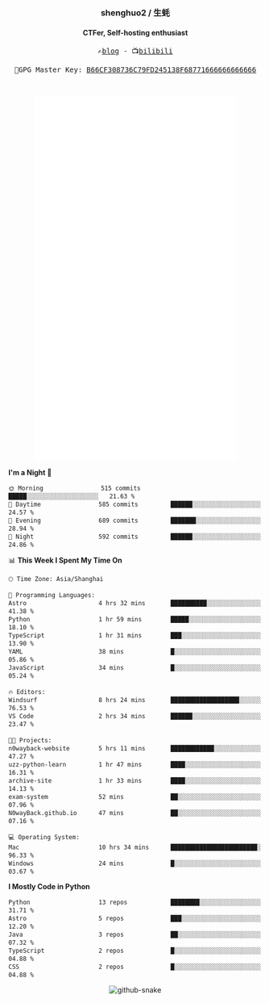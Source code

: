 <h3 align="center"> shenghuo2 / 生蚝 </h3>
<h4 align="center" >CTFer, Self-hosting enthusiast</h3>


<p align="center">
  <samp>
    ✍️<a href="https://blog.shenghuo2.top/">blog</a> -
    📺<a href="https://space.bilibili.com/85894935">bilibili</a>
  </samp>
</p>
<p align="center">
  <samp>
     🔐GPG Master Key: <a align="center" href="https://github.com/shenghuo2.gpg">B66CF308736C79FD245138F68771666666666666</a>
  </samp>
</p>
<br>
<p align="center">
  <a href="https://github.com/shenghuo2">
    <img width="400" align="top" src="https://github.com/shenghuo2/shenghuo2/blob/main/metrics.left.svg" />
  </a>
  <a href="https://github.com/shenghuo2">
    <img width="400" align="top" src="https://github.com/shenghuo2/shenghuo2/blob/main/metrics.right.svg" />
  </a>
</p>


<!--START_SECTION:waka-->
**I'm a Night 🦉** 

```text
🌞 Morning                515 commits         █████░░░░░░░░░░░░░░░░░░░░   21.63 % 
🌆 Daytime                585 commits         ██████░░░░░░░░░░░░░░░░░░░   24.57 % 
🌃 Evening                689 commits         ███████░░░░░░░░░░░░░░░░░░   28.94 % 
🌙 Night                  592 commits         ██████░░░░░░░░░░░░░░░░░░░   24.86 % 
```


📊 **This Week I Spent My Time On** 

```text
🕑︎ Time Zone: Asia/Shanghai

💬 Programming Languages: 
Astro                    4 hrs 32 mins       ██████████░░░░░░░░░░░░░░░   41.38 % 
Python                   1 hr 59 mins        █████░░░░░░░░░░░░░░░░░░░░   18.10 % 
TypeScript               1 hr 31 mins        ███░░░░░░░░░░░░░░░░░░░░░░   13.90 % 
YAML                     38 mins             █░░░░░░░░░░░░░░░░░░░░░░░░   05.86 % 
JavaScript               34 mins             █░░░░░░░░░░░░░░░░░░░░░░░░   05.24 % 

🔥 Editors: 
Windsurf                 8 hrs 24 mins       ███████████████████░░░░░░   76.53 % 
VS Code                  2 hrs 34 mins       ██████░░░░░░░░░░░░░░░░░░░   23.47 % 

🐱‍💻 Projects: 
n0wayback-website        5 hrs 11 mins       ████████████░░░░░░░░░░░░░   47.27 % 
uzz-python-learn         1 hr 47 mins        ████░░░░░░░░░░░░░░░░░░░░░   16.31 % 
archive-site             1 hr 33 mins        ████░░░░░░░░░░░░░░░░░░░░░   14.13 % 
exam-system              52 mins             ██░░░░░░░░░░░░░░░░░░░░░░░   07.96 % 
N0wayBack.github.io      47 mins             ██░░░░░░░░░░░░░░░░░░░░░░░   07.16 % 

💻 Operating System: 
Mac                      10 hrs 34 mins      ████████████████████████░   96.33 % 
Windows                  24 mins             █░░░░░░░░░░░░░░░░░░░░░░░░   03.67 % 
```

**I Mostly Code in Python** 

```text
Python                   13 repos            ████████░░░░░░░░░░░░░░░░░   31.71 % 
Astro                    5 repos             ███░░░░░░░░░░░░░░░░░░░░░░   12.20 % 
Java                     3 repos             ██░░░░░░░░░░░░░░░░░░░░░░░   07.32 % 
TypeScript               2 repos             █░░░░░░░░░░░░░░░░░░░░░░░░   04.88 % 
CSS                      2 repos             █░░░░░░░░░░░░░░░░░░░░░░░░   04.88 % 
```




<!--END_SECTION:waka-->


<div align="center">
  <picture>
    <source media="(prefers-color-scheme: dark)" srcset="https://gist.githubusercontent.com/shenghuo2/bfce20b14ab0484cef03bae6e60e0b3a/raw/github-snake-dark.svg" />
    <source media="(prefers-color-scheme: light)" srcset="https://gist.githubusercontent.com/shenghuo2/bfce20b14ab0484cef03bae6e60e0b3a/raw/github-snake.svg" />
    <img alt="github-snake" src="https://gist.githubusercontent.com/shenghuo2/bfce20b14ab0484cef03bae6e60e0b3a/raw/github-snake.svg" />
  </picture>
</div>

<!--
**shenghuo2/shenghuo2** is a ✨ _special_ ✨ repository because its `README.md` (this file) appears on your GitHub profile.

Here are some ideas to get you started:

- 🔭 I’m currently working on ...
- 🌱 I’m currently learning ...
- 👯 I’m looking to collaborate on ...
- 🤔 I’m looking for help with ...
- 💬 Ask me about ...
- 📫 How to reach me: ...
- 😄 Pronouns: ...
- ⚡ Fun fact: ...
-->
